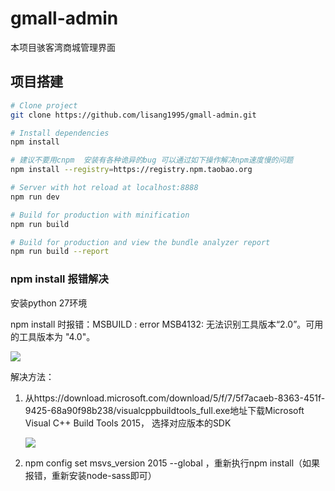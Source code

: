 # gmall-admin

本项目骇客湾商城管理界面

## 项目搭建

```bash
# Clone project
git clone https://github.com/lisang1995/gmall-admin.git

# Install dependencies
npm install

# 建议不要用cnpm  安装有各种诡异的bug 可以通过如下操作解决npm速度慢的问题
npm install --registry=https://registry.npm.taobao.org

# Server with hot reload at localhost:8888
npm run dev

# Build for production with minification
npm run build

# Build for production and view the bundle analyzer report
npm run build --report
```

### npm install 报错解决

安装python 27环境

npm install 时报错：MSBUILD : error MSB4132: 无法识别工具版本“2.0”。可用的工具版本为 "4.0"。

![](https://img-blog.csdnimg.cn/20191015151701637.png)

解决方法：

1. 从https://download.microsoft.com/download/5/f/7/5f7acaeb-8363-451f-9425-68a90f98b238/visualcppbuildtools_full.exe地址下载Microsoft Visual C++ Build Tools 2015， 选择对应版本的SDK

   ![]( https://img-blog.csdnimg.cn/20191015151859416.png )

2. npm config set msvs_version 2015 --global ，重新执行npm install（如果报错，重新安装node-sass即可）

